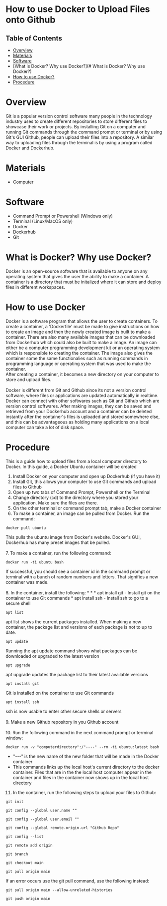 # How to use Docker to Upload Files onto Github

## Table of Contents
* [Overview](#Overview)
* [Materials](#Materials)
* [Software](#Software)
* [What is Docker? Why use Docker?](# What is Docker? Why use Docker?)
* [How to use Docker?](#How-to-use-Docker?)
* [Procedure](#Procedure)

# Overview
Git is a popular version control software many people in the technology industry uses to create different repositories to store different files to showcase their work or projects. By installing Git on a computer and running Git commands through the command prompt or terminal or by using Git's GUI Github, people can upload their files into a repository. A similar way to uploading files through the terminal is by using a program called Docker and Dockerhub. 

# Materials
* Computer

# Software
* Command Prompt or Powershell (Windows only) <br>
* Terminal (Linux/MacOS only) <br>
* Docker <br>
* Dockerhub <br>
* Git <br>

# What is Docker? Why use Docker?
Docker is an open-source software that is available to anyone on any operating system that gives the user the ability to make a container. A container is a directory that must be initalized where it can store and deploy files in different workspaces. 

# How to use Docker
Docker is a software program that allows the user to create containers. To create a container, a 'Dockerfile' must be made to give instructions on how to create an image and then the newly created image is built to make a container. There are also many available images that can be downloaded from Dockerhub which could also be built to make a image. An image can either be a computer programming development kit or an operating system which is responsible to creating the container. The image also gives the container some the same functionalies such as running commands in programming language or operating system that was used to make the container.<br> After creating a container, it becomes a new directory on your computer to store and upload files. <br>
<br>
Docker is different from Git and Github since its not a version control software, where files or applications are updated automatically in realtime. Docker can connect with other softwares such as Git and Github which are version control softwares. After making images, they can be saved and retrieved from your Dockerhub account and a container can be deleted instantly after the container's files is uploaded and stored somewhere else, and this can be advantageous as holding many applications on a local computer can take a lot of disk space. 

# Procedure
This is a guide how to upload files from a local computer directory to Docker. In this guide, a Docker Ubuntu container will be created <br>
1. Install Docker on your computer and open up Dockerhub (if you have it) <br>
2. Install Git, this allows your computer to use Git commands and upload files to Github <br>
3. Open up two tabs of Command Prompt, Powershell or the Terminal <br>
4. Change directory (cd) to the directory where you stored your application. Make sure the files are there. <br>
5. On the other terminal or command prompt tab, make a Docker container <br>
6. To make a container, an image can be pulled from Docker. Run the command: 
```
docker pull ubuntu
``` 
This pulls the ubuntu image from Docker's website. Docker's GUI, Dockerhub has many preset images that be pulled. <br>
<br>
7. To make a container, run the following command:
```
docker run -ti ubuntu bash
```
If successful, you should see a container id in the command prompt or terminal with a bunch of random numbers and letters. That signifies a new container was made. <br>
<br>
8. In the container, install the following:
    * 
    * 
    * apt install git - Install git on the container to use Git commands
    * apt install ssh - Install ssh to go to a secure shell
```
apt list
```
apt list shows the current packages installed. When making a new container, the package list and versions of each package is not to up to date.
```
apt update
```
Running the apt update command shows what packages can be downloaded or upgraded to the latest version
```
apt upgrade
```
apt upgrade updates the package list to their latest available versions
```
apt install git
```
Git is installed on the container to use Git commands
```
apt install ssh
```
ssh is now usable to enter other secure shells or servers <br>
<br>
9. Make a new Github repository in you Github account <br>
<br>
10. Run the following command in the next command prompt or terminal window: 
```
docker run -v "computerdirectory":/"----" --rm -ti ubuntu:latest bash
```
* "---" is the new name of the new folder that will be made in the Docker container
* This commands links up the local host's current directory to the docker container. Files that are in the the local host computer appear in the container and       files in the container now shows up in the local host directory
11. In the container, run the following steps to upload your files to Github:
```
git init
```
```
git config --global user.name ""
```

```
git config --global user.email ""
```
    
```
git config --global remote.origin.url "Github Repo"
```

```
git config --list
```

```
git remote add origin
```

```
git branch
```

```
git checkout main
```

```
git pull origin main 
```
If an error occurs use the git pull command, use the following instead:
```
git pull origin main --allow-unrelated-histories
```

```
git push origin main
```
